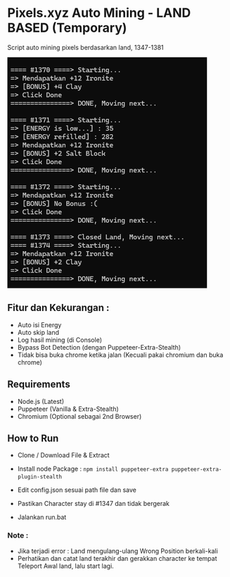 # Pixels.xyz Auto Mining - LAND BASED (Temporary)

Script auto mining pixels berdasarkan land, 1347-1381

![screenshot](screenshot.png)

## Fitur dan Kekurangan :

- Auto isi Energy
- Auto skip land
- Log hasil mining (di Console)
- Bypass Bot Detection (dengan Puppeteer-Extra-Stealth)
- Tidak bisa buka chrome ketika jalan (Kecuali pakai chromium dan buka chrome)

## Requirements

- Node.js (Latest)
- Puppeteer (Vanilla & Extra-Stealth)
- Chromium (Optional sebagai 2nd Browser)

## How to Run

- Clone / Download File & Extract

- Install node Package : 
```npm install puppeteer-extra puppeteer-extra-plugin-stealth```

- Edit config.json sesuai path file dan save

- Pastikan Character stay di #1347 dan tidak bergerak

- Jalankan run.bat

### Note :
- Jika terjadi error :
Land mengulang-ulang
Wrong Position berkali-kali
- Perhatikan dan catat land terakhir dan gerakkan character ke tempat Teleport Awal land, lalu start lagi.